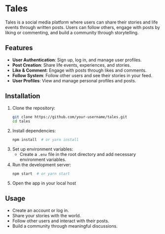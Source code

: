 # Tales

Tales is a social media platform where users can share their stories and life events through written posts. Users can follow others, engage with posts by liking or commenting, and build a community through storytelling.

## Features

- **User Authentication**: Sign up, log in, and manage user profiles.
- **Post Creation**: Share life events, experiences, and stories.
- **Like & Comment**: Engage with posts through likes and comments.
- **Follow System**: Follow other users and see their stories in your feed.
- **User Profiles**: View and manage personal profiles and posts.

## Installation

1. Clone the repository:
   ```sh
   git clone https://github.com/your-username/tales.git
   cd tales
   ```
2. Install dependencies:
   ```sh
   npm install  # or yarn install
   ```
3. Set up environment variables:
   - Create a `.env` file in the root directory and add necessary environment variables.
4. Run the development server:
   ```sh
   npm start  # or yarn start
   ```
5. Open the app in your local host

## Usage

- Create an account or log in.
- Share your stories with the world.
- Follow other users and interact with their posts.
- Build a community through meaningful discussions.

